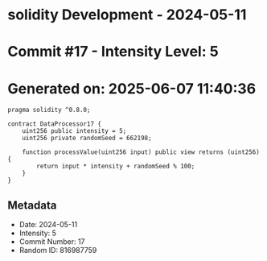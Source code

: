 ﻿# solidity Development - 2024-05-11
# Commit #17 - Intensity Level: 5
# Generated on: 2025-06-07 11:40:36
```solidity
pragma solidity ^0.8.0;

contract DataProcessor17 {
    uint256 public intensity = 5;
    uint256 private randomSeed = 662198;

    function processValue(uint256 input) public view returns (uint256) {
        return input * intensity + randomSeed % 100;
    }
}
```
## Metadata
- Date: 2024-05-11
- Intensity: 5
- Commit Number: 17
- Random ID: 816987759
